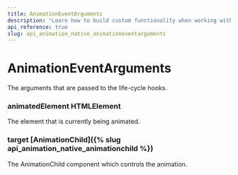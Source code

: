 ```yaml
---
title: AnimationEventArguments
description: "Learn how to build custom functionality when working with the Vue Animations by Kendo UI with the help of the AnimationEventArguments."
api_reference: true
slug: api_animation_native_animationeventarguments
---
```


# AnimationEventArguments
The arguments that are passed to the life-cycle hooks.

### animatedElement <span class='code'>HTMLElement</span>
The element that is currently being animated.

### target <span class='code'>[AnimationChild]({% slug api_animation_native_animationchild %})</span>
The AnimationChild component which controls the animation.


